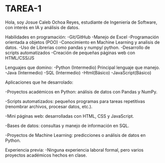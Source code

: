 # TAREA-1

Hola, soy Josue Caleb Ochoa Reyes, estudiante de Ingeniería de Software, con interés en IA y análisis de datos.

Habilidades en programación: 
-Git/GitHub
-Manejo de Excel
-Programación orientada a objetos (POO)
-Conocimiento en Machine Learning y analisis de datos. 
-Uso de Librerias como pandas y numpy/ python.
-Desarrollo de scripts automatizados
-Creación de pequeñas páginas web con HTML/CSS/JS

Lenguajes que domino:
-Python (Intermedio) Principal lenguaje que manejo.
-Java (Intermedio)
-SQL (Intermedio)
-Html(Básico)
-JavaScript(Básico)

Aplicaciones que he desarrolado: 

-Proyectos académicos en Python: análisis de datos con Pandas y NumPy.

-Scripts automatizados: pequeños programas para tareas repetitivas (renombrar archivos, procesar datos, etc.).

-Mini páginas web: desarrolladas con HTML, CSS y JavaScript.

-Bases de datos: consultas y manejo de información en SQL.

-Proyectos de Machine Learning: predicciones o análisis de datos en Python.

Experiencia previa:
-Ninguna experiencia laboral formal, pero varios proyectos académicos hechos en clase.
